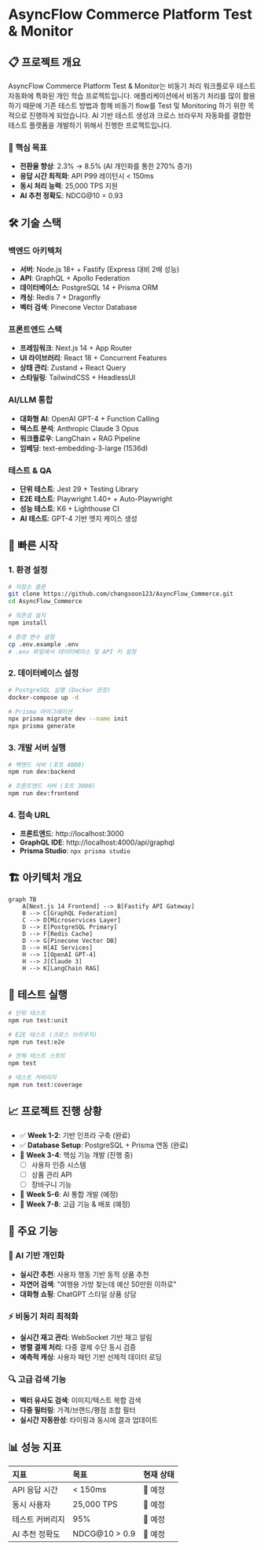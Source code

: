 # AsyncFlow Commerce Platform Test & Monitor

## 📋 **프로젝트 개요**

AsyncFlow Commerce Platform Test & Monitor는 비동기 처리 워크플로우 테스트 자동화에 특화된 개인 학습 프로젝트입니다.
애플리케이션에서 비동기 처리를 많이 활용하기 때문에 기존 테스트 방법과 함께 비동기 flow를 Test 및 Monitoring 하기 위한 목적으로 진행하게 되었습니다.
AI 기반 테스트 생성과 크로스 브라우저 자동화를 결합한 테스트 플랫폼을 개발하기 위해서 진행한 프로젝트입니다.

### 🎯 **핵심 목표**

- **전환율 향상**: 2.3% → 8.5% (AI 개인화를 통한 270% 증가)
- **응답 시간 최적화**: API P99 레이턴시 < 150ms
- **동시 처리 능력**: 25,000 TPS 지원
- **AI 추천 정확도**: NDCG@10 = 0.93


## 🛠 **기술 스택**

### **백엔드 아키텍처**

- **서버**: Node.js 18+ + Fastify (Express 대비 2배 성능)
- **API**: GraphQL + Apollo Federation
- **데이터베이스**: PostgreSQL 14 + Prisma ORM
- **캐싱**: Redis 7 + Dragonfly
- **벡터 검색**: Pinecone Vector Database


### **프론트엔드 스택**

- **프레임워크**: Next.js 14 + App Router
- **UI 라이브러리**: React 18 + Concurrent Features
- **상태 관리**: Zustand + React Query
- **스타일링**: TailwindCSS + HeadlessUI


### **AI/LLM 통합**

- **대화형 AI**: OpenAI GPT-4 + Function Calling
- **텍스트 분석**: Anthropic Claude 3 Opus
- **워크플로우**: LangChain + RAG Pipeline
- **임베딩**: text-embedding-3-large (1536d)


### **테스트 \& QA**

- **단위 테스트**: Jest 29 + Testing Library
- **E2E 테스트**: Playwright 1.40+ + Auto-Playwright
- **성능 테스트**: K6 + Lighthouse CI
- **AI 테스트**: GPT-4 기반 엣지 케이스 생성


## 🚀 **빠른 시작**

### **1. 환경 설정**

```bash
# 저장소 클론
git clone https://github.com/changsoon123/AsyncFlow_Commerce.git
cd AsyncFlow_Commerce

# 의존성 설치
npm install

# 환경 변수 설정
cp .env.example .env
# .env 파일에서 데이터베이스 및 API 키 설정
```


### **2. 데이터베이스 설정**

```bash
# PostgreSQL 실행 (Docker 권장)
docker-compose up -d

# Prisma 마이그레이션
npx prisma migrate dev --name init
npx prisma generate
```


### **3. 개발 서버 실행**

```bash
# 백엔드 서버 (포트 4000)
npm run dev:backend

# 프론트엔드 서버 (포트 3000)
npm run dev:frontend
```


### **4. 접속 URL**

- **프론트엔드**: http://localhost:3000
- **GraphQL IDE**: http://localhost:4000/api/graphql
- **Prisma Studio**: `npx prisma studio`


## 🏗 **아키텍처 개요**

```mermaid
graph TB
    A[Next.js 14 Frontend] --> B[Fastify API Gateway]
    B --> C[GraphQL Federation]
    C --> D[Microservices Layer]
    D --> E[PostgreSQL Primary]
    D --> F[Redis Cache]
    D --> G[Pinecone Vector DB]
    D --> H[AI Services]
    H --> I[OpenAI GPT-4]
    H --> J[Claude 3]
    H --> K[LangChain RAG]
```


## 🧪 **테스트 실행**

```bash
# 단위 테스트
npm run test:unit

# E2E 테스트 (크로스 브라우저)
npm run test:e2e

# 전체 테스트 스위트
npm test

# 테스트 커버리지
npm run test:coverage
```


## 📈 **프로젝트 진행 상황**

- ✅ **Week 1-2**: 기반 인프라 구축 (완료)
- ✅ **Database Setup**: PostgreSQL + Prisma 연동 (완료)
- 🚧 **Week 3-4**: 핵심 기능 개발 (진행 중)
    - [ ] 사용자 인증 시스템
    - [ ] 상품 관리 API
    - [ ] 장바구니 기능
- 📅 **Week 5-6**: AI 통합 개발 (예정)
- 📅 **Week 7-8**: 고급 기능 \& 배포 (예정)


## 🎨 **주요 기능**

### **🤖 AI 기반 개인화**

- **실시간 추천**: 사용자 행동 기반 동적 상품 추천
- **자연어 검색**: "여행용 가방 찾는데 예산 50만원 이하로"
- **대화형 쇼핑**: ChatGPT 스타일 상품 상담


### **⚡ 비동기 처리 최적화**

- **실시간 재고 관리**: WebSocket 기반 재고 알림
- **병렬 결제 처리**: 다중 결제 수단 동시 검증
- **예측적 캐싱**: 사용자 패턴 기반 선제적 데이터 로딩


### **🔍 고급 검색 기능**

- **벡터 유사도 검색**: 이미지/텍스트 복합 검색
- **다중 필터링**: 가격/브랜드/평점 조합 필터
- **실시간 자동완성**: 타이핑과 동시에 결과 업데이트


## 📊 **성능 지표**

| 지표 | 목표 | 현재 상태 |
| :-- | :-- | :-- |
| API 응답 시간 | < 150ms | 📅 예정 |
| 동시 사용자 | 25,000 TPS | 📅 예정 |
| 테스트 커버리지 | 95% | 📅 예정 |
| AI 추천 정확도 | NDCG@10 > 0.9 | 📅 예정 |

